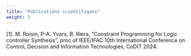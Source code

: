 ```yaml
---
title: "Publications scientifiques"
weight: 5
---
```


[1]. M. Roisin, P-A. Yvars, B. Riera, “Constraint Programming for Logic controller Synthesis”, proc of IEEE/IFAC 10th International Conference on Control, Decision and Information Technologies, CoDIT 2024.